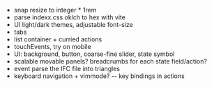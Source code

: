 - snap resize to integer * 1rem
- parse indexx.css oklch to hex with vite
- UI light/dark themes, adjustable font-size
- tabs
- list container + curried actions
- touchEvents, try on mobile
- UI: background, button, coarse-fine slider, state symbol
- scalable movable panels? breadcrumbs for each state field/action?
- event parse the IFC file into triangles
- keyboard navigation + vimmode? -- key bindings in actions

